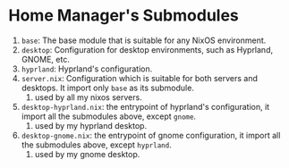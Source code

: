 # Home Manager's Submodules

1. `base`: The base module that is suitable for any NixOS environment.
2. `desktop`: Configuration for desktop environments, such as Hyprland, GNOME, etc.
3. `hyprland`: Hyprland's configuration.
4. `server.nix`: Configuration which is suitable for both servers and desktops. It import only `base` as its submodule.
    1. used by all my nixos servers.
5. `desktop-hyprland.nix`: the entrypoint of hyprland's configuration, it import all the submodules above, except `gnome`.
    1. used by my hyprland desktop.
6. `desktop-gnome.nix`: the entrypoint of gnome configuration, it import all the submodules above, except `hyprland`.
    1. used by my gnome desktop.
